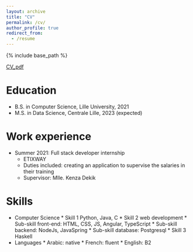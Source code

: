 ```yaml
---
layout: archive
title: "CV"
permalink: /cv/
author_profile: true
redirect_from:
  - /resume 
---
```


{% include base_path %}

[CV_pdf](../assets/pdfs/CV_ELHAJJCHEHDE_Yassin_English.pdf)

Education
======
* B.S. in Computer Science, Lille University, 2021
* M.S. in Data Science, Centrale Lille, 2023 (expected)

Work experience
======
* Summer 2021: Full stack developer internship
  * ETIXWAY
  * Duties included: creating an application to supervise the salaries in their training
  * Supervisor: Mlle. Kenza Dekik

  
Skills
======
* Computer Science  * Skill 1 Python, Java, C
                    * Skill 2 web development
                      * Sub-skill  front-end: HTML, CSS, JS, Angular, TypeScript
                      * Sub-skill backend: NodeJs, JavaSpring
                      * Sub-skill database: Postgresql
                    * Skill 3 Haskell
* Languages         * Arabic: native
                    * French: fluent 
                    * English: B2


 
